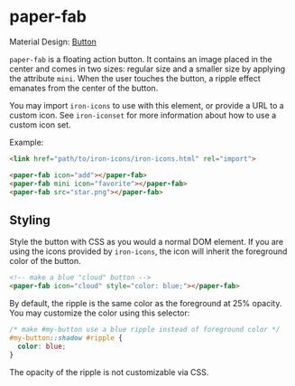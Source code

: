 paper-fab
=========

Material Design: <a href="http://www.google.com/design/spec/components/buttons.html">Button</a>

`paper-fab` is a floating action button. It contains an image placed in the center and
comes in two sizes: regular size and a smaller size by applying the attribute `mini`. When
the user touches the button, a ripple effect emanates from the center of the button.

You may import `iron-icons` to use with this element, or provide a URL to a custom icon.
See `iron-iconset` for more information about how to use a custom icon set.

Example:

```html
<link href="path/to/iron-icons/iron-icons.html" rel="import">

<paper-fab icon="add"></paper-fab>
<paper-fab mini icon="favorite"></paper-fab>
<paper-fab src="star.png"></paper-fab>
```

Styling
-------

Style the button with CSS as you would a normal DOM element. If you are using the icons
provided by `iron-icons`, the icon will inherit the foreground color of the button.

```html
<!-- make a blue "cloud" button -->
<paper-fab icon="cloud" style="color: blue;"></paper-fab>
```

By default, the ripple is the same color as the foreground at 25% opacity. You may
customize the color using this selector:

```css
/* make #my-button use a blue ripple instead of foreground color */
#my-button::shadow #ripple {
  color: blue;
}
```

The opacity of the ripple is not customizable via CSS.
